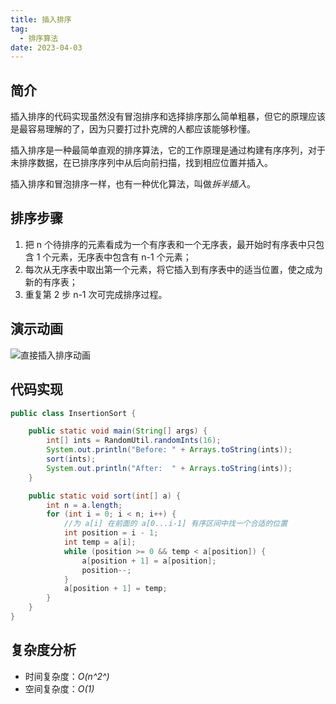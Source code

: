 ```yaml
---
title: 插入排序
tag:
  - 排序算法
date: 2023-04-03
---
```


## 简介

插入排序的代码实现虽然没有冒泡排序和选择排序那么简单粗暴，但它的原理应该是最容易理解的了，因为只要打过扑克牌的人都应该能够秒懂。

插入排序是一种最简单直观的排序算法，它的工作原理是通过构建有序序列，对于未排序数据，在已排序序列中从后向前扫描，找到相应位置并插入。

插入排序和冒泡排序一样，也有一种优化算法，叫做*拆半插入*。

## 排序步骤

1. 把 n 个待排序的元素看成为一个有序表和一个无序表，最开始时有序表中只包含 1 个元素，无序表中包含有 n-1 个元素；
2. 每次从无序表中取出第一个元素，将它插入到有序表中的适当位置，使之成为新的有序表；
3. 重复第 2 步 n-1 次可完成排序过程。

## 演示动画

![直接插入排序动画](https://cdn.staticaly.com/gh/AlexChen68/OSS@master/blog/advance/插入排序.gif)

## 代码实现

```java
public class InsertionSort {

    public static void main(String[] args) {
        int[] ints = RandomUtil.randomInts(16);
        System.out.println("Before: " + Arrays.toString(ints));
        sort(ints);
        System.out.println("After:  " + Arrays.toString(ints));
    }

    public static void sort(int[] a) {
        int n = a.length;
        for (int i = 0; i < n; i++) {
            //为 a[i] 在前面的 a[0...i-1] 有序区间中找一个合适的位置
            int position = i - 1;
            int temp = a[i];
            while (position >= 0 && temp < a[position]) {
                a[position + 1] = a[position];
                position--;
            }
            a[position + 1] = temp;
        }
    }
}
```

## 复杂度分析

- 时间复杂度：*O(n^2^)*
- 空间复杂度：*O(1)*